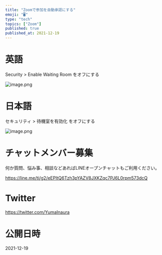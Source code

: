 ```yaml
---
title: "Zoomで参加を自動承認にする"
emoji: "🖥"
type: "tech"
topics: ["Zoom"]
published: true
published_at: 2021-12-19
---
```


# 英語

Security > Enable Waiting Room をオフにする

![image.png](https://qiita-image-store.s3.ap-northeast-1.amazonaws.com/0/89618/ce69b7cb-61bd-d05e-99ab-9729d5e46e1e.png)

# 日本語

セキュリティ >  待機室を有効化 をオフにする

![image.png](https://qiita-image-store.s3.ap-northeast-1.amazonaws.com/0/89618/36180cdc-1d7c-03b5-36fa-ceb5a7dd4bc5.png)











<!-- Update From Qiita API -->

# チャットメンバー募集


何か質問、悩み事、相談などあればLINEオープンチャットもご利用ください。

https://line.me/ti/g2/eEPltQ6Tzh3pYAZV8JXKZqc7PJ6L0rpm573dcQ





# Twitter


https://twitter.com/YumaInaura


<!-- Update From Qiita API -->



# 公開日時

2021-12-19

